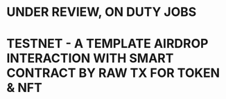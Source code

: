 # UNDER REVIEW, ON DUTY JOBS

# TESTNET - A TEMPLATE AIRDROP INTERACTION WITH SMART CONTRACT BY RAW TX FOR TOKEN &amp; NFT

